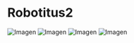 # Robotitus2
![Imagen](https://imgur.com/qVOGSuK.png)
![Imagen](https://imgur.com/7SxaiqZ.png)
![Imagen](https://imgur.com/8Ha9sqIpng)
![Imagen](https://imgur.com/mRLBxL4png)
